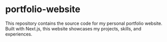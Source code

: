 # portfolio-website
This repository contains the source code for my personal portfolio website. Built with Next.js, this website showcases my projects, skills, and experiences.
